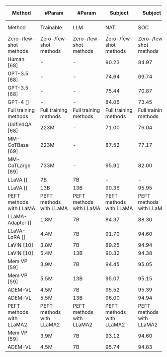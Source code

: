 | Method | #Param | #Param | Subject | Subject | Subject | Context Modality | Context Modality | Context Modality | Grade | Grade | Average |
| --- | --- | --- | --- | --- | --- | --- | --- | --- | --- | --- | --- |
| Method | Trainable | LLM | NAT | SOC | LAN | TXT | IMG | NO | G1-6 G7-12 |  | Average |
| Zero-/few-shot methods | Zero-/few-shot methods | Zero-/few-shot methods | Zero-/few-shot methods | Zero-/few-shot methods | Zero-/few-shot methods | Zero-/few-shot methods | Zero-/few-shot methods | Zero-/few-shot methods | Zero-/few-shot methods | Zero-/few-shot methods | Zero-/few-shot methods |
| Human [68] | - | - | 90.23 | 84.97 | 87.48 | 89.60 | 87.50 | 88.10 | 91.59 | 82.42 | 88.40 |
| GPT-3.5 [68] | - | - | 74.64 | 69.74 | 76.00 | 74.44 | 67.28 | 77.42 | 76.80 | 68.89 | 73.97 |
| GPT-3.5 [68] | - | - | 75.44 | 70.87 | 78.09 | 74.68 | 67.43 | 79.93 | 78.23 | 69.68 | 75.17 |
| GPT-4 [] | - | - | 84.06 | 73.45 | 87.36 | 81.87 | 70.75 | 90.73 | 84.69 | 79.10 | 82.69 |
| Full training methods | Full training methods | Full training methods | Full training methods | Full training methods | Full training methods | Full training methods | Full training methods | Full training methods | Full training methods | Full training methods | Full training methods |
| UnifiedQA [68] | 223M | - | 71.00 | 76.04 | 78.91 | 66.42 | 66.53 | 81.81 | 77.06 | 68.82 | 74.11 |
| MM-CoTBase [69] | 223M | - | 87.52 | 77.17 | 85.82 | 87.88 | 82.90 | 86.83 | 84.65 | 85.37 | 84.91 |
| MM-CoTLarge [69] | 733M | - | 95.91 | 82.00 | 90.82 | 95.26 | 88.80 | 92.89 | 92.44 | 90.31 | 91.68 |
| LLaVA [] | 7B | 7B | - | - | - | - | - | - | - | - | 89.84 |
| LLaVA [] | 13B | 13B | 90.36 | 95.95 | 88.00 | 89.49 | 88.00 | 90.66 | 90.93 | 90.90 | 90.92 |
| PEFT methods with LLaMA | PEFT methods with LLaMA | PEFT methods with LLaMA | PEFT methods with LLaMA | PEFT methods with LLaMA | PEFT methods with LLaMA | PEFT methods with LLaMA | PEFT methods with LLaMA | PEFT methods with LLaMA | PEFT methods with LLaMA | PEFT methods with LLaMA | PEFT methods with LLaMA |
| LLaMA-Adapter [] | 1.8M | 7B | 84.37 | 88.30 | 84.36 | 83.72 | 80.32 | 86.90 | 85.83 | 84.05 | 85.19 |
| LLaVA-LoRA [] | 4.4M | 7B | 91.70 | 94.60 | 86.09 | 91.25 | 90.28 | 88.64 | 91.52 | 89.65 | 90.85 |
| LaVIN [10] | 3.8M | 7B | 89.25 | 94.94 | 85.24 | 88.51 | 87.46 | 88.08 | 90.16 | 88.07 | 89.41 |
| LaVIN [10] | 5.4M | 13B | 90.32 | 94.38 | 87.73 | 89.44 | 87.65 | 90.31 | 91.19 | 89.26 | 90.50 |
| Mem VP [59] | 3.9M | 7B | 94.45 | 95.05 | 88.64 | 93.99 | 92.36 | 90.94 | 93.10 | 93.01 | 93.07 |
| Mem VP [59] | 5.5M | 13B | 95.07 | 95.15 | 90.00 | 94.43 | 92.86 | 92.47 | 93.61 | 94.07 | 93.78 |
| ADEM-VL | 4.5M | 7B | 95.52 | 95.39 | 89.18 | 95.36 | 93.95 | 90.94 | 93.87 | 93.80 | 93.85 |
| ADEM-VL | 5.5M | 13B | 96.00 | 94.94 | 91.27 | 95.45 | 93.95 | 93.03 | 94.46 | 94.73 | 94.55 |
| PEFT methods with LLaMA2 | PEFT methods with LLaMA2 | PEFT methods with LLaMA2 | PEFT methods with LLaMA2 | PEFT methods with LLaMA2 | PEFT methods with LLaMA2 | PEFT methods with LLaMA2 | PEFT methods with LLaMA2 | PEFT methods with LLaMA2 | PEFT methods with LLaMA2 | PEFT methods with LLaMA2 | PEFT methods with LLaMA2 |
| Mem VP [59] | 3.9M | 7B | 93.12 | 94.60 | 89.27 | 92.86 | 91.13 | 91.15 | 92.51 | 92.29 | 92.43 |
| ADEM-VL | 4.5M | 7B | 95.74 | 94.83 | 90.00 | 95.50 | 93.75 | 91.78 | 94.16 | 93.87 | 94.06 |
